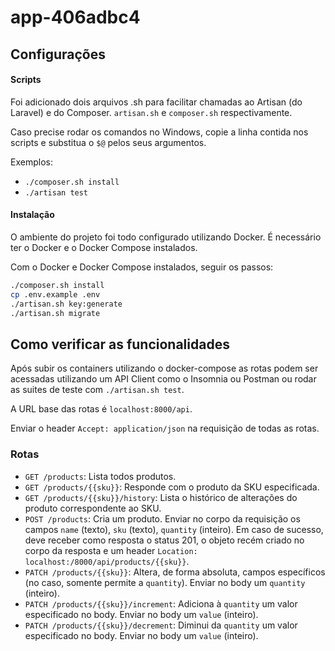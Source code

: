 # app-406adbc4

## Configurações

#### Scripts
Foi adicionado dois arquivos .sh para facilitar chamadas ao Artisan (do Laravel) e
do Composer. `artisan.sh` e `composer.sh` respectivamente.

Caso precise rodar os comandos no Windows, copie a linha contida nos scripts e
substitua o `$@` pelos seus argumentos.

Exemplos:
- `./composer.sh install`
- `./artisan test`

#### Instalação
O ambiente do projeto foi todo configurado utilizando Docker.
É necessário ter o Docker e o Docker Compose instalados.

Com o Docker e Docker Compose instalados, seguir os passos:
```bash
./composer.sh install
cp .env.example .env
./artisan.sh key:generate
./artisan.sh migrate
```

## Como verificar as funcionalidades
Após subir os containers utilizando o docker-compose as rotas podem ser
acessadas utilizando um API Client como o Insomnia ou Postman ou rodar as
suites de teste com `./artisan.sh test`.

A URL base das rotas é `localhost:8000/api`.

Enviar o header `Accept: application/json` na requisição de todas as rotas.

### Rotas
- `GET /products`: Lista todos produtos.
- `GET /products/{{sku}}`: Responde com o produto da SKU especificada.
- `GET /products/{{sku}}/history`: Lista o histórico de alterações do produto
correspondente ao SKU.
- `POST /products`: Cria um produto. Enviar no corpo da requisição os campos
`name` (texto), `sku` (texto), `quantity` (inteiro). Em caso de sucesso,
deve receber como resposta o status 201, o objeto recém criado no corpo da resposta
e um header `Location: localhost:/8000/api/products/{{sku}}`.
- `PATCH /products/{{sku}}`: Altera, de forma absoluta, campos específicos (no
caso, somente permite a `quantity`). Enviar no body um `quantity` (inteiro).
- `PATCH /products/{{sku}}/increment`: Adiciona à `quantity` um valor
especificado no body. Enviar no body um `value` (inteiro).
- `PATCH /products/{{sku}}/decrement`: Diminui da `quantity` um valor
especificado no body. Enviar no body um `value` (inteiro).